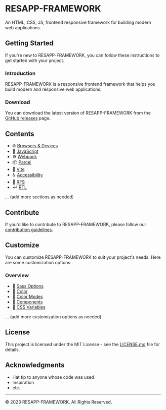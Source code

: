 # RESAPP-FRAMEWORK

An HTML, CSS, JS, frontend responsive framework for building modern web applications.

## Getting Started

If you're new to RESAPP-FRAMEWORK, you can follow these instructions to get started with your project.

### Introduction

RESAPP-FRAMEWORK is a responsive frontend framework that helps you build modern and responsive web applications.

### Download

You can download the latest version of RESAPP-FRAMEWORK from the [GitHub releases](https://github.com/yugmerabtene/RESAPP-FRAMEWORK/releases) page.

## Contents

- 🌐 [Browsers & Devices](#browsers--devices)
- 🚀 [JavaScript](#javascript)
- ⚙️ [Webpack](#webpack)
- 📦 [Parcel](#parcel)
- 🚀 [Vite](#vite)
- ♿ [Accessibility](#accessibility)
- 📏 [RFS](#rfs)
- ↩️ [RTL](#rtl)

... (add more sections as needed)

## Contribute

If you'd like to contribute to RESAPP-FRAMEWORK, please follow our [contribution guidelines](CONTRIBUTING.md).

## Customize

You can customize RESAPP-FRAMEWORK to suit your project's needs. Here are some customization options:

### Overview

- 💅 [Sass Options](#sass-options)
- 🎨 [Color](#color)
- 🌈 [Color Modes](#color-modes)
- 🧩 [Components](#components)
- 📐 [CSS Variables](#css-variables)

... (add more customization options as needed)

## License

This project is licensed under the MIT License - see the [LICENSE.md](LICENSE.md) file for details.

## Acknowledgments

- Hat tip to anyone whose code was used
- Inspiration
- etc.

---

© 2023 RESAPP-FRAMEWORK. All Rights Reserved.
